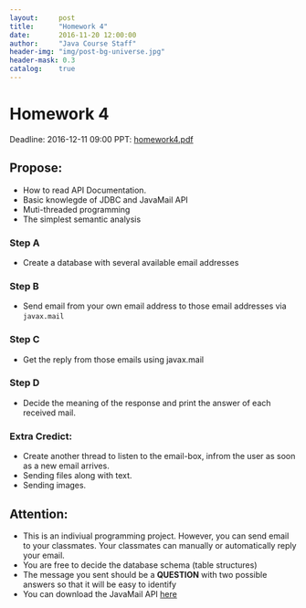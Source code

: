```yaml
---
layout:     post
title:      "Homework 4"
date:       2016-11-20 12:00:00
author:     "Java Course Staff"
header-img: "img/post-bg-universe.jpg"
header-mask: 0.3
catalog:    true
---
```


# Homework 4

Deadline: 2016-12-11 09:00
PPT: [homework4.pdf](/img/homework4.pdf)

## Propose:

* How to read API Documentation.
* Basic knowlegde of JDBC and JavaMail API
* Muti-threaded programming
* The simplest semantic analysis

### Step A

* Create a database with several available email addresses

### Step B

* Send email from your own email address to those email addresses via `javax.mail`

### Step C

* Get the reply from those emails using javax.mail

### Step D

* Decide the meaning of the response and print the answer of each received mail.

### Extra Credict:

* Create another thread to listen to the email-box, infrom the user as soon as a new email arrives.
* Sending files along with text.
* Sending images.

## Attention:

* This is an indiviual programming project. However, you can send email to your classmates. Your classmates can manually or automatically reply your email.
* You are free to decide the database schema (table structures)
* The message you sent should be a **QUESTION** with two possible answers so that it will be easy to identify
* You can download the JavaMail API [here](https://java.net/projects/javamail/pages/Home#Development_Releases)
